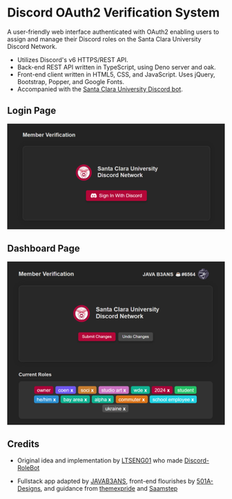 # Discord OAuth2 Verification System
A user-friendly web interface authenticated with OAuth2 enabling users to assign and manage their Discord roles on the Santa Clara University Discord Network.

- Utilizes Discord's v6 HTTPS/REST API.
- Back-end REST API written in TypeScript, using Deno server and oak.
- Front-end client written in HTML5, CSS, and JavaScript. Uses jQuery, Bootstrap, Popper, and Google Fonts.
- Accompanied with the [Santa Clara University Discord bot](https://github.com/JAVAB3ANS/scu-discord-bot).

## Login Page
![Login](login.png)

## Dashboard Page
![Dashboard](dashboard.png)

## Credits
- Original idea and implementation by [LTSENG01](https://github.com/LTSENG01) who made [Discord-RoleBot](https://github.com/LTSENG01/Discord-RoleBot)

- Fullstack app adapted by [JAVAB3ANS](https://github.com/javab3ans), front-end flourishes by [501A-Designs](https://github.com/501A-Designs), and guidance from [themexpride](https://github.com/themexpride) and [Saamstep](https://github.com/Saamstep)
